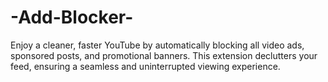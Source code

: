 # -Add-Blocker-
Enjoy a cleaner, faster YouTube by automatically blocking all video ads, sponsored posts, and promotional banners. This extension declutters your feed, ensuring a seamless and uninterrupted viewing experience.

